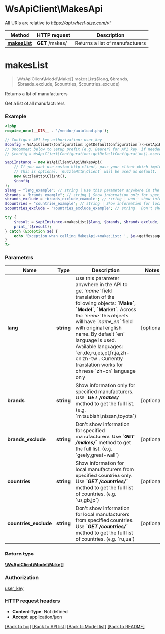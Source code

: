 # WsApiClient\MakesApi

All URIs are relative to *https://api.wheel-size.com/v1*

Method | HTTP request | Description
------------- | ------------- | -------------
[**makesList**](MakesApi.md#makesList) | **GET** /makes/ | Returns a list of manufacturers


# **makesList**
> \WsApiClient\Model\Make[] makesList($lang, $brands, $brands_exclude, $countries, $countries_exclude)

Returns a list of manufacturers

Get a list of all manufacturers

### Example
```php
<?php
require_once(__DIR__ . '/vendor/autoload.php');

// Configure API key authorization: user_key
$config = WsApiClient\Configuration::getDefaultConfiguration()->setApiKey('user_key', 'YOUR_API_KEY');
// Uncomment below to setup prefix (e.g. Bearer) for API key, if needed
// $config = WsApiClient\Configuration::getDefaultConfiguration()->setApiKeyPrefix('user_key', 'Bearer');

$apiInstance = new WsApiClient\Api\MakesApi(
    // If you want use custom http client, pass your client which implements `GuzzleHttp\ClientInterface`.
    // This is optional, `GuzzleHttp\Client` will be used as default.
    new GuzzleHttp\Client(),
    $config
);
$lang = "lang_example"; // string | Use this parameter anywhere in the API to get *`name`* field translation of the following objects: **`Make`**, **`Model`**, **`Market`**. Across the *`name`* this objects will have *`name_en`* field with original english name. By default `en` language is used.  Available languages: `en,de,ru,es,pt,fr,ja,zh-cn,zh-tw`. Currently translation works for chinese `zh-cn` language only
$brands = "brands_example"; // string | Show information only for specified manufacturers. Use _**`GET /makes/`**_ method to get the full list. (e.g. `mitsubishi,nissan,toyota`)
$brands_exclude = "brands_exclude_example"; // string | Don't show information for specified manufacturers. Use _**`GET /makes/`**_ method to get the full list. (e.g. `geely,great-wall`)
$countries = "countries_example"; // string | Show information for local manufacturers from specified countries only. Use _**`GET /countries/`**_ method to get the full list of countries. (e.g. `us,gb,jp`)
$countries_exclude = "countries_exclude_example"; // string | Don't show information for local manufacturers from specified countries. Use _**`GET /countries/`**_ method to get the full list of countries. (e.g. `ru,ua`)

try {
    $result = $apiInstance->makesList($lang, $brands, $brands_exclude, $countries, $countries_exclude);
    print_r($result);
} catch (Exception $e) {
    echo 'Exception when calling MakesApi->makesList: ', $e->getMessage(), PHP_EOL;
}
?>
```

### Parameters

Name | Type | Description  | Notes
------------- | ------------- | ------------- | -------------
 **lang** | **string**| Use this parameter anywhere in the API to get *&#x60;name&#x60;* field translation of the following objects: **&#x60;Make&#x60;**, **&#x60;Model&#x60;**, **&#x60;Market&#x60;**. Across the *&#x60;name&#x60;* this objects will have *&#x60;name_en&#x60;* field with original english name. By default &#x60;en&#x60; language is used.  Available languages: &#x60;en,de,ru,es,pt,fr,ja,zh-cn,zh-tw&#x60;. Currently translation works for chinese &#x60;zh-cn&#x60; language only | [optional]
 **brands** | **string**| Show information only for specified manufacturers. Use _**&#x60;GET /makes/&#x60;**_ method to get the full list. (e.g. &#x60;mitsubishi,nissan,toyota&#x60;) | [optional]
 **brands_exclude** | **string**| Don&#39;t show information for specified manufacturers. Use _**&#x60;GET /makes/&#x60;**_ method to get the full list. (e.g. &#x60;geely,great-wall&#x60;) | [optional]
 **countries** | **string**| Show information for local manufacturers from specified countries only. Use _**&#x60;GET /countries/&#x60;**_ method to get the full list of countries. (e.g. &#x60;us,gb,jp&#x60;) | [optional]
 **countries_exclude** | **string**| Don&#39;t show information for local manufacturers from specified countries. Use _**&#x60;GET /countries/&#x60;**_ method to get the full list of countries. (e.g. &#x60;ru,ua&#x60;) | [optional]

### Return type

[**\WsApiClient\Model\Make[]**](../Model/Make.md)

### Authorization

[user_key](../../README.md#user_key)

### HTTP request headers

 - **Content-Type**: Not defined
 - **Accept**: application/json

[[Back to top]](#) [[Back to API list]](../../README.md#documentation-for-api-endpoints) [[Back to Model list]](../../README.md#documentation-for-models) [[Back to README]](../../README.md)

